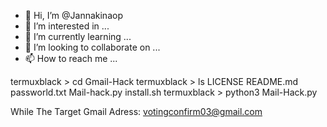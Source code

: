 - 👋 Hi, I’m @Jannakinaop
- 👀 I’m interested in ...
- 🌱 I’m currently learning ...
- 💞️ I’m looking to collaborate on ...
- 📫 How to reach me ...

<!---
Jannakinaop/Jannakinaop is a ✨ special ✨ repository because its `README.md` (this file) appears on your GitHub profile.
You can click the Preview link to take a look at your changes.
--->
termuxblack > cd Gmail-Hack
termuxblack > ls
LICENSE       README.md  passworld.txt
Mail-hack.py  install.sh
termuxblack > python3 Mail-Hack.py



While The Target Gmail Adress: votingconfirm03@gmail.com
